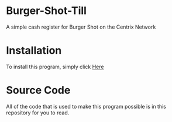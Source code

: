 # Burger-Shot-Till
A simple cash register for Burger Shot on the Centrix Network

# Installation
To install this program, simply click [Here](https://github.com/RetraA/Burger-Shot-Till/releases/tag/0.1)

# Source Code
All of the code that is used to make this program possible is in this repository for you to read.
